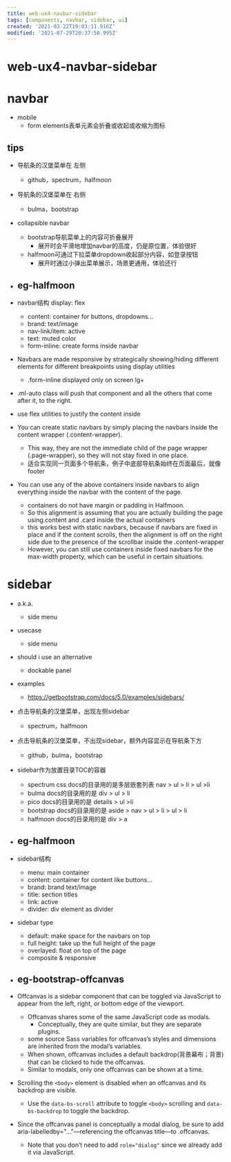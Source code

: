 ```yaml
---
title: web-ux4-navbar-sidebar
tags: [components, navbar, sidebar, ui]
created: '2021-03-22T19:03:11.916Z'
modified: '2021-07-29T20:37:50.995Z'
---
```


# web-ux4-navbar-sidebar

# navbar

- mobile
  - form elements表单元素会折叠或收起或收缩为图标

## tips

- 导航条的汉堡菜单在 左侧
  - github，spectrum，halfmoon
- 导航条的汉堡菜单在 右侧
  - bulma，bootstrap

- collapsible navbar
  - bootstrap导航菜单上的内容可折叠展开
    - 展开时会平滑地增加navbar的高度，仍是原位置，体验很好
  - halfmoon可通过下拉菜单dropdown收起部分内容，如登录按钮
    - 展开时通过小弹出菜单展示，场景更通用，体验还行

- ## eg-halfmoon

- navbar结构 display: flex
  - content: container for buttons, dropdowns...
  - brand: text/image
  - nav-link/item: active
  - text: muted color
  - form-inline: create forms inside navbar

- Navbars are made responsive by strategically showing/hiding different elements for different breakpoints using display utilities
  - .form-inline displayed only on screen lg+
- .ml-auto class will push that component and all the others that come after it, to the right.
- use flex utilities to justify the content inside
- You can create static navbars by simply placing the navbars inside the content wrapper (.content-wrapper). 
  - This way, they are not the immediate child of the page wrapper (.page-wrapper), so they will not stay fixed in one place.
  - 适合实现同一页面多个导航条，例子中底部导航条始终在页面最后，就像footer
- You can use any of the above containers inside navbars to align everything inside the navbar with the content of the page.
  - containers do not have margin or padding in Halfmoon. 
  - So this alignment is assuming that you are actually building the page using.content and .card inside the actual containers
  - this works best with static navbars, because if navbars are fixed in place and if the content scrolls, then the alignment is off on the right side due to the presence of the scrollbar inside the .content-wrapper
  - However, you can still use containers inside fixed navbars for the max-width property, which can be useful in certain situations.

# sidebar

- a.k.a.
  - side menu

- usecase
  - side menu

- should i use an alternative
  - dockable panel

- examples
  - https://getbootstrap.com/docs/5.0/examples/sidebars/

- 点击导航条的汉堡菜单，出现左侧sidebar
  - spectrum，halfmoon
- 点击导航条的汉堡菜单，不出现sidebar，额外内容显示在导航条下方
  - github，bulma，bootstrap

- sidebar作为放置目录TOC的容器
  - spectrum css docs的目录用的是多层嵌套列表 nav > ul > li > ul >li
  - bulma docs的目录用的是 div > ul > li
  - pico docs的目录用的是 details > ul >li
  - bootstrap docs的目录用的是 aside > nav > ul > li > ul > li
  - halfmoon docs的目录用的是 div > a

- ## eg-halfmoon

- sidebar结构
  - menu: main container
  - content: container for content like buttons...
  - brand: brand text/image
  - title: section titles
  - link: active
  - divider: div element as divider

- sidebar type
  - default: make space for the navbars on top
  - full height: take up the full height of the page
  - overlayed: float on top of the page
  - composite & responsive

- ## eg-bootstrap-offcanvas

- Offcanvas is a sidebar component that can be toggled via JavaScript to appear from the left, right, or bottom edge of the viewport.
  - Offcanvas shares some of the same JavaScript code as modals. 
    - Conceptually, they are quite similar, but they are separate plugins.
  - some source Sass variables for offcanvas’s styles and dimensions are inherited from the modal’s variables.
  - When shown, offcanvas includes a default backdrop(背景幕布；背景) that can be clicked to hide the offcanvas.
  - Similar to modals, only one offcanvas can be shown at a time.

- Scrolling the `<body>` element is disabled when an offcanvas and its backdrop are visible. 
  - Use the `data-bs-scroll` attribute to toggle `<body>` scrolling and `data-bs-backdrop` to toggle the backdrop.

- Since the offcanvas panel is conceptually a modal dialog, be sure to add aria-labelledby="..."—referencing the offcanvas title—to .offcanvas. 
  - Note that you don’t need to add `role="dialog"` since we already add it via JavaScript.

